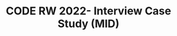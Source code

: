 ---
title: CODE RW 2022- Interview Case Study (MID)
redirect_to: https://drive.google.com/drive/folders/1Ly7zOoiYp_9fN9J6e4iv-tStGOcJUHD6?usp=sharing
redirect_from: 
  - /RW22CaseStudyInterviewMID
  - /rw22casestudyinterviewmid
---